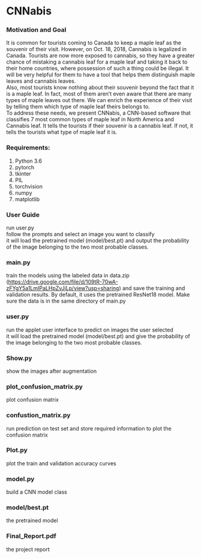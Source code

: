 # CNNabis

### Motivation and Goal
It is common for tourists coming to Canada to keep a maple leaf as 
the souvenir of their visit.  However, on Oct.  18, 2018, 
Cannabis is legalized in Canada. 
Tourists are now more exposed to cannabis, so they have 
 a greater chance of mistaking a cannabis leaf for a 
 maple leaf and taking it back to their home countries, 
 where possession of such a thing could be illegal. 
 It will be very helpful for them to have a tool that helps 
 them distinguish maple leaves and cannabis leaves. <br>
 Also, most tourists know nothing about their souvenir 
 beyond the fact that it is a maple leaf.  In fact, most 
 of them aren’t even aware that there are many types of 
 maple leaves out there.  We can enrich the experience 
 of their visit by telling them which type of maple leaf 
 theirs belongs to. <br>
 To address these needs, we present 
 CNNabis, a CNN-based software that classifies 7 most common types of 
 maple leaf in North America and Cannabis leaf.  It 
 tells the tourists if their souvenir is a cannabis leaf.  If 
 not, it tells the tourists what type of maple leaf it is. 


### Requirements:
1. Python 3.6
2. pytorch
3. tkinter
4. PIL
5. torchvision
6. numpy
7. matplotlib


### User Guide
run user.py <br>
follow the prompts and select an image you want to classify <br>
it will load the pretrained model (model/best.pt) and output the probability
of the image belonging to the two most probable classes.


### main.py
train the models using the labeled data in data.zip (https://drive.google.com/file/d/109tR-70wA-zFYgY5a1LmIPaLHpZvJjLp/view?usp=sharing) and save the training and validation results.
By default, it uses the pretrained ResNet18 model. Make sure the data is in the same directory of main.py

### user.py 
run the applet user interface to predict on images the user selected <br>
it will load the pretrained model (model/best.pt) and give the probability
of the image belonging to the two most probable classes. 

### Show.py
show the images after augmentation 

### plot_confusion_matrix.py
plot confusion matrix 

### confustion_matrix.py
run prediction on test set and store required information to plot the confusion matrix

### Plot.py
plot the train and validation accuracy curves 

### model.py 
build a CNN model class

### model/best.pt
the pretrained model


### Final_Report.pdf
the project report



